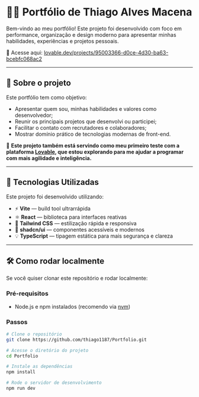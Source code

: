 # 👨‍💻 Portfólio de Thiago Alves Macena

Bem-vindo ao meu portfólio! Este projeto foi desenvolvido com foco em performance, organização e design moderno para apresentar minhas habilidades, experiências e projetos pessoais.

🔗 Acesse aqui: [lovable.dev/projects/95003366-d0ce-4d30-ba63-bcebfc068ac2](https://lovable.dev/projects/95003366-d0ce-4d30-ba63-bcebfc068ac2)

---

## 📌 Sobre o projeto

Este portfólio tem como objetivo:

- Apresentar quem sou, minhas habilidades e valores como desenvolvedor;
- Reunir os principais projetos que desenvolvi ou participei;
- Facilitar o contato com recrutadores e colaboradores;
- Mostrar domínio prático de tecnologias modernas de front-end.

🧪 **Este projeto também está servindo como meu primeiro teste com a plataforma [Lovable](https://lovable.dev), que estou explorando para me ajudar a programar com mais agilidade e inteligência.**

---

## 🚀 Tecnologias Utilizadas

Este projeto foi desenvolvido utilizando:

- ⚡ **Vite** — build tool ultrarrápida
- ⚛️ **React** — biblioteca para interfaces reativas
- 🎨 **Tailwind CSS** — estilização rápida e responsiva
- 🧩 **shadcn/ui** — componentes acessíveis e modernos
- 💡 **TypeScript** — tipagem estática para mais segurança e clareza

---

## 🛠️ Como rodar localmente

Se você quiser clonar este repositório e rodar localmente:

### Pré-requisitos

- Node.js e npm instalados (recomendo via [nvm](https://github.com/nvm-sh/nvm))

### Passos

```bash
# Clone o repositório
git clone https://github.com/thiago1187/Portfolio.git

# Acesse o diretório do projeto
cd Portfolio

# Instale as dependências
npm install

# Rode o servidor de desenvolvimento
npm run dev
